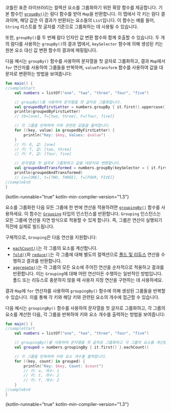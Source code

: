 [//]: # (title: 그룹화)

코틀린 표준 라이브러리는 컬렉션 요소를 그룹화하기 위한 확장 함수를 제공합니다.
기본 함수인 [`groupBy()`](https://kotlinlang.org/api/latest/jvm/stdlib/kotlin.collections/group-by.html)는 람다 함수를 받아 `Map`을 반환합니다. 이 맵에서 각 키는 람다 결과이며, 해당 값은 이 결과가 반환되는 요소들의 `List`입니다. 이 함수는 예를 들어, `String` 리스트를 첫 글자를 기준으로 그룹화하는 데 사용될 수 있습니다.

또한, `groupBy()`를 두 번째 람다 인자인 값 변환 함수와 함께 호출할 수 있습니다.
두 개의 람다를 사용하는 `groupBy()`의 결과 맵에서, `keySelector` 함수에 의해 생성된 키는 원본 요소 대신 값 변환 함수의 결과에 매핑됩니다.

다음 예시는 `groupBy()` 함수를 사용하여 문자열을 첫 글자로 그룹화하고, 결과 `Map`에서 `for` 연산자를 사용하여 그룹들을 반복하며, `valueTransform` 함수를 사용하여 값을 대문자로 변환하는 방법을 보여줍니다:

```kotlin
fun main() {
//sampleStart
    val numbers = listOf("one", "two", "three", "four", "five")

    // groupBy()를 사용하여 문자열을 첫 글자로 그룹화합니다.
    val groupedByFirstLetter = numbers.groupBy { it.first().uppercase() }
    println(groupedByFirstLetter)
    // {O=[one], T=[two, three], F=[four, five]}

    // 각 그룹을 반복하며 키와 관련된 값들을 출력합니다.
    for ((key, value) in groupedByFirstLetter) {
        println("Key: $key, Values: $value")
    }
    // 키: O, 값: [one]
    // 키: T, 값: [two, three]
    // 키: F, 값: [four, five]

    // 문자열을 첫 글자로 그룹화하고 값을 대문자로 변환합니다.
    val groupedAndTransformed = numbers.groupBy(keySelector = { it.first() }, valueTransform = { it.uppercase() })
    println(groupedAndTransformed)
    // {o=[ONE], t=[TWO, THREE], f=[FOUR, FIVE]}
//sampleEnd
}
```
{kotlin-runnable="true" kotlin-min-compiler-version="1.3"}

요소를 그룹화한 다음 모든 그룹에 한 번에 연산을 적용하려면 [`groupingBy()`](https://kotlinlang.org/api/latest/jvm/stdlib/kotlin.collections/grouping-by.html) 함수를 사용하세요.
이 함수는 [`Grouping`](https://kotlinlang.org/api/latest/jvm/stdlib/kotlin.collections/-grouping/index.html) 타입의 인스턴스를 반환합니다. `Grouping` 인스턴스는 모든 그룹에 연산을 지연 방식으로 적용할 수 있게 합니다. 즉, 그룹은 연산이 실행되기 직전에 실제로 빌드됩니다.

구체적으로, `Grouping`은 다음 연산을 지원합니다:

*   [`eachCount()`](https://kotlinlang.org/api/latest/jvm/stdlib/kotlin.collections/each-count.html)는 각 그룹의 요소를 계산합니다.
*   [`fold()`](https://kotlinlang.org/api/latest/jvm/stdlib/kotlin.collections/fold.html)와 [`reduce()`](https://kotlinlang.org/api/latest/jvm/stdlib/kotlin.collections/reduce.html)는 각 그룹에 대해 별도의 컬렉션으로 [폴드 및 리듀스](collection-aggregate.md#fold-and-reduce) 연산을 수행하고 결과를 반환합니다.
*   [`aggregate()`](https://kotlinlang.org/api/latest/jvm/stdlib/kotlin.collections/aggregate.html)는 각 그룹의 모든 요소에 주어진 연산을 순차적으로 적용하고 결과를 반환합니다. 이는 `Grouping`에 대해 어떤 연산이든 수행하는 일반적인 방법입니다. 폴드 또는 리듀스로 충분하지 않을 때 사용자 지정 연산을 구현하는 데 사용하세요.

결과 `Map`에 `for` 연산자를 사용하여 `groupingBy()` 함수에 의해 생성된 그룹들을 반복할 수 있습니다.
이를 통해 각 키와 해당 키와 관련된 요소의 개수에 접근할 수 있습니다.

다음 예시는 `groupingBy()` 함수를 사용하여 문자열을 첫 글자로 그룹화하고, 각 그룹의 요소를 계산한 다음, 각 그룹을 반복하여 키와 요소 개수를 출력하는 방법을 보여줍니다:

```kotlin
fun main() {
//sampleStart
    val numbers = listOf("one", "two", "three", "four", "five")

    // groupingBy()를 사용하여 문자열을 첫 글자로 그룹화하고 각 그룹의 요소를 계산합니다.
    val grouped = numbers.groupingBy { it.first() }.eachCount()

    // 각 그룹을 반복하며 키와 요소 개수를 출력합니다.
    for ((key, count) in grouped) {
        println("Key: $key, Count: $count")
        // 키: o, 개수: 1
        // 키: t, 개수: 2
        // 키: f, 개수: 2
    }
//sampleEnd
}
```
{kotlin-runnable="true" kotlin-min-compiler-version="1.3"}